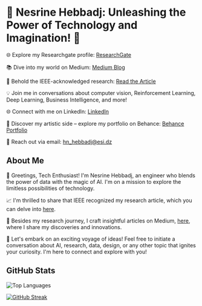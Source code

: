 # 🌟 Nesrine Hebbadj: Unleashing the Power of Technology and Imagination! 🚀

🌐 Explore my Researchgate profile: [ResearchGate](https://www.researchgate.net/profile/Nesrine-Hebbadj/research)

📚 Dive into my world on Medium: [Medium Blog](https://medium.com/@hn_hebbadj)

🔬 Behold the IEEE-acknowledged research: [Read the Article](https://www.researchgate.net/publication/367209237_OCFR_2022_Competition_on_Occluded_Face_Recognition_from_Synthetically_Generated_Structure-Aware_Occlusions)

💡 Join me in conversations about computer vision, Reinforcement Learning, Deep Learning, Business Intelligence, and more! 

🌐 Connect with me on LinkedIn: [LinkedIn](https://www.linkedin.com/in/nesrine-hebbadj-63929915a/)

🎨 Discover my artistic side – explore my portfolio on Behance: [Behance Portfolio](https://www.behance.net/nesrinehebbadj)

📮 Reach out via email: [hn_hebbadj@esi.dz](mailto:hn_hebbadj@esi.dz)

## About Me

🌟 Greetings, Tech Enthusiast! I'm Nesrine Hebbadj, an engineer who blends the power of data with the magic of AI. I'm on a mission to explore the limitless possibilities of technology.

📈 I'm thrilled to share that IEEE recognized my research article, which you can delve into [here](https://www.researchgate.net/publication/367209237_OCFR_2022_Competition_on_Occluded_Face_Recognition_from_Synthetically_Generated_Structure-Aware_Occlusions).

📝 Besides my research journey, I craft insightful articles on Medium, [here](https://medium.com/@hn_hebbadj), where I share my discoveries and innovations.

🚀 Let's embark on an exciting voyage of ideas! Feel free to initiate a conversation about AI, research, data, design, or any other topic that ignites your curiosity. I'm here to connect and explore with you!

## GitHub Stats

![Top Languages](https://github-readme-stats.vercel.app/api/top-langs/?username=Nesrineheb&layout=compact)

[![GitHub Streak](https://github-readme-streak-stats.herokuapp.com/?user=Nesrineheb)](https://github.com/DenverCoder1/github-readme-streak-stats)
